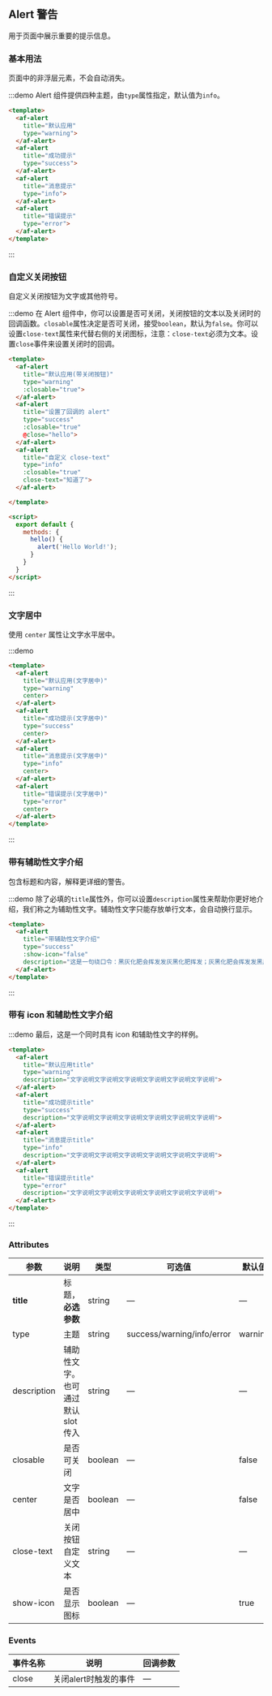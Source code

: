 <script>
  export default {
    methods: {
      hello() {
        alert('Hello World!');
      }
    }
  }
</script>
<style>
  .demo-box.demo-alert .af-alert {
    margin: 20px 0 0;
  }

  .demo-box.demo-alert .af-alert:first-child {
    margin: 0;
  }
</style>

## Alert 警告

用于页面中展示重要的提示信息。

### 基本用法

页面中的非浮层元素，不会自动消失。

:::demo Alert 组件提供四种主题，由`type`属性指定，默认值为`info`。
```html
<template>
  <af-alert
    title="默认应用"
    type="warning">
  </af-alert>
  <af-alert
    title="成功提示"
    type="success">
  </af-alert>
  <af-alert
    title="消息提示"
    type="info">
  </af-alert>
  <af-alert
    title="错误提示"
    type="error">
  </af-alert>
</template>
```
:::

### 自定义关闭按钮

自定义关闭按钮为文字或其他符号。

:::demo 在 Alert 组件中，你可以设置是否可关闭，关闭按钮的文本以及关闭时的回调函数。`closable`属性决定是否可关闭，接受`boolean`，默认为`false`。你可以设置`close-text`属性来代替右侧的关闭图标，注意：`close-text`必须为文本。设置`close`事件来设置关闭时的回调。
```html
<template>
  <af-alert
    title="默认应用(带关闭按钮)"
    type="warning"
    :closable="true">
  </af-alert>
  <af-alert
    title="设置了回调的 alert"
    type="success"
    :closable="true"
    @close="hello">
  </af-alert>
  <af-alert
    title="自定义 close-text"
    type="info"
    :closable="true"
    close-text="知道了">
  </af-alert>

</template>

<script>
  export default {
    methods: {
      hello() {
        alert('Hello World!');
      }
    }
  }
</script>
```
:::

### 文字居中

使用 `center` 属性让文字水平居中。

:::demo
```html
<template>
  <af-alert
    title="默认应用(文字居中)"
    type="warning"
    center>
  </af-alert>
  <af-alert
    title="成功提示(文字居中)"
    type="success"
    center>
  </af-alert>
  <af-alert
    title="消息提示(文字居中)"
    type="info"
    center>
  </af-alert>
  <af-alert
    title="错误提示(文字居中)"
    type="error"
    center>
  </af-alert>
</template>
```
:::

### 带有辅助性文字介绍

包含标题和内容，解释更详细的警告。

:::demo 除了必填的`title`属性外，你可以设置`description`属性来帮助你更好地介绍，我们称之为辅助性文字。辅助性文字只能存放单行文本，会自动换行显示。
```html
<template>
  <af-alert
    title="带辅助性文字介绍"
    type="success"
    :show-icon="false"
    description="这是一句绕口令：黑灰化肥会挥发发灰黑化肥挥发；灰黑化肥会挥发发黑灰化肥发挥。 黑灰化肥会挥发发灰黑化肥黑灰挥发化为灰……">
  </af-alert>
</template>
```
:::

### 带有 icon 和辅助性文字介绍

:::demo 最后，这是一个同时具有 icon 和辅助性文字的样例。
```html
<template>
  <af-alert
    title="默认应用title"
    type="warning"
    description="文字说明文字说明文字说明文字说明文字说明文字说明">
  </af-alert>
  <af-alert
    title="成功提示title"
    type="success"
    description="文字说明文字说明文字说明文字说明文字说明文字说明">
  </af-alert>
  <af-alert
    title="消息提示title"
    type="info"
    description="文字说明文字说明文字说明文字说明文字说明文字说明">
  </af-alert>
  <af-alert
    title="错误提示title"
    type="error"
    description="文字说明文字说明文字说明文字说明文字说明文字说明">
  </af-alert>
</template>
```
:::

### Attributes
| 参数      | 说明          | 类型      | 可选值                           | 默认值  |
|---------- |-------------- |---------- |--------------------------------  |-------- |
| **title** | 标题，**必选参数** | string | — | — |
| type | 主题 | string | success/warning/info/error | warning |
| description | 辅助性文字。也可通过默认 slot 传入 | string | — | — |
| closable | 是否可关闭 | boolean | — | false |
| center | 文字是否居中 | boolean | — | false |
| close-text | 关闭按钮自定义文本 | string | — | — |
| show-icon | 是否显示图标 | boolean | — | true |


### Events
| 事件名称 | 说明 | 回调参数 |
|---------- |-------- |---------- |
| close | 关闭alert时触发的事件 | — |
